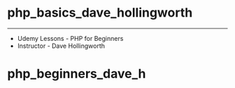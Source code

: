 # php_basics_dave_hollingworth
---

* Udemy Lessons - PHP for Beginners
* Instructor - Dave Hollingworth

# php_beginners_dave_h

